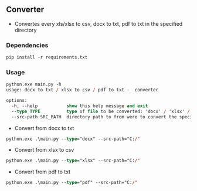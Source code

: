 ## Converter
- Convertes every xls/xlsx to csv, docx to txt, pdf to txt in the specified directory 
### Dependencies

```ps
pip install -r requirements.txt
```

### Usage

```ps
python.exe main.py -h
usage: docx to txt / xlsx to csv / pdf to txt -  converter                                          

options:
  -h, --help           show this help message and exit
  --type TYPE          type of file to be converted: 'docx' / 'xlsx' / 'pdf'
  --src-path SRC_PATH  directory path to from were to convert the specified file type
```

- Convert from docx to txt

```ps
python.exe .\main.py --type="docx" --src-path="C:/"
```

- Convert from xlsx to csv

```ps
python.exe .\main.py --type="xlsx" --src-path="C:/"
```

- Convert from pdf to txt

```ps
python.exe .\main.py --type="pdf" --src-path="C:/"
```